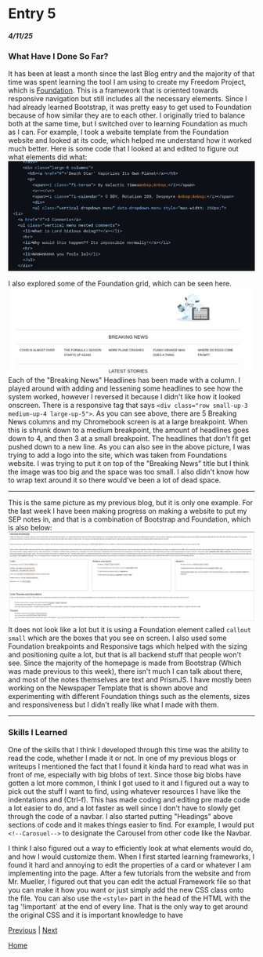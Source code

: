 # Entry 5
##### 4/11/25

### What Have I Done So Far?
It has been at least a month since the last Blog entry and the majority of that time was spent learning the tool I am using to create my Freedom Project, which is [Foundation](https://get.foundation/). This is a framework that is oriented towards responsive navigation but still includes all the necessary elements. Since I had already learned Bootstrap, it was pretty easy to get used to Foundation because of how similar they are to each other. I originally tried to balance both at the same time, but I switched over to learning Foundation as much as I can. For example, I took a website template from the Foundation website and looked at its code, which helped me understand how it worked much better. Here is some code that I looked at and edited to figure out what elements did what:  ![#](../death-star.png)

I also explored some of the Foundation grid, which can be seen here. ![#](../breaking.png) Each of the "Breaking News" Headlines has been made with a column. I played around with adding and lessening some headlines to see how the system worked, however I reversed it because I didn't like how it looked onscreen. There is a responsive tag that says `<div class="row small-up-3 medium-up-4 large-up-5">`. As you can see above, there are 5 Breaking News columns and my Chromebook screen is at a large breakpoint. When this is shrunk down to a medium breakpoint, the amount of headlines goes down to 4, and then 3 at a small breakpoint. The headlines that don't fit get pushed down to a new line. As you can also see in the above picture, I was trying to add a logo into the site, which was taken from Foundations website. I was trying to put it on top of the "Breaking News" title but I think the image was too big and the space was too small. I also didn't know how to wrap text around it so there would've been a lot of dead space.

---

This is the same picture as my previous blog, but it is only one example. For the last week I have been making progress on making a website to put my SEP notes in, and that is a combination of Bootstrap and Foundation, which is also below: ![#](../notes.png)
It does not look like a lot but it is using a Foundation element called `callout small` which are the boxes that you see on screen. I also used some Foundation breakpoints and Responsive tags which helped with the sizing and positioning quite a lot, but that is all backend stuff that people won't see. Since the majority of the homepage is made from Bootstrap (Which was made previous to this week), there isn't much I can talk about there, and most of the notes themselves are text and PrismJS. I have mostly been working on the Newspaper Template that is shown above and experimenting with different Foundation things such as the elements, sizes and responsiveness but I didn't really like what I made with them.

---

### Skills I Learned

One of the skills that I think I developed through this time was the ability to read the code, whether I made it or not. In one of my previous blogs or writeups I mentioned the fact that I found it kinda hard to read what was in front of me, especially with big blobs of text. Since those big blobs have gotten a lot more common, I think I got used to it and I figured out a way to pick out the stuff I want to find, using whatever resources I have like the indentations and (Ctrl-f).  This has made coding and editing pre made code a lot easier to do, and a lot faster as well since I don't have to slowly get through the code of a navbar. I also started putting "Headings" above sections of code and it makes things easier to find. For example, I would put `<!--Carosuel-->` to designate the Carousel from other code like the Navbar. 

I think I also figured out a way to efficiently look at what elements would do, and how I would customize them. When I first started learning frameworks, I found it hard and annoying to edit the properties of a card or whatever I am implementing into the page. After a few tutorials from the website and from Mr. Mueller, I figured out that you can edit the actual Framework file so that you can make it how you want or just simply add the new CSS class onto the file. You can also use the `<style>` part in the head of the HTML with the tag '!important` at the end of every line. That is the only way to get around the original CSS and it is important knowledge to have


[Previous](entry04.md) | [Next](entry06.md)

[Home](../README.md)
